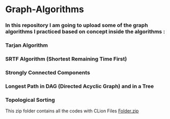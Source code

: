 # Graph-Algorithms

### In this repository I am going to upload some of the graph algorithms I practiced based on concept inside the algorithms :
### Tarjan Algorithm
### SRTF Algorithm (Shortest Remaining Time First)
### Strongly Connected Components
### Longest Path in DAG (Directed Acyclic Graph) and in a Tree
### Topological Sorting


This zip folder contains all the codes with CLion Files
[Folder.zip](https://github.com/sinister-001/Graph-Algorithms/files/10185303/Folder.zip)
